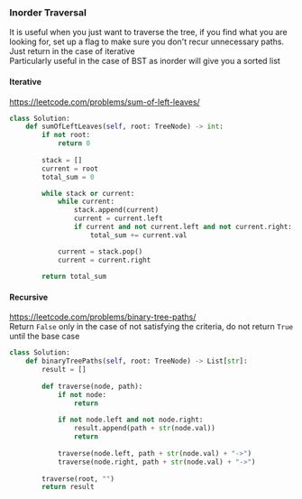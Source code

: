 ### Inorder Traversal


It is useful when you just want to traverse the tree, if you find what you are looking for, set up a flag to make sure you don't recur unnecessary paths. Just return in the case of iterative <br />
Particularly useful in the case of BST as inorder will give you a sorted list
#### Iterative
https://leetcode.com/problems/sum-of-left-leaves/
```py
class Solution:
    def sumOfLeftLeaves(self, root: TreeNode) -> int:
        if not root:
            return 0
        
        stack = []
        current = root
        total_sum = 0

        while stack or current:
            while current:
                stack.append(current)
                current = current.left
                if current and not current.left and not current.right:
                    total_sum += current.val

            current = stack.pop()
            current = current.right
            
        return total_sum
```
#### Recursive 
https://leetcode.com/problems/binary-tree-paths/ <br />
Return `False` only in the case of not satisfying the criteria, do not return `True` until the base case
```py
class Solution:
    def binaryTreePaths(self, root: TreeNode) -> List[str]:
        result = []
        
        def traverse(node, path):
            if not node:
                return
            
            if not node.left and not node.right:
                result.append(path + str(node.val))
                return            
            
            traverse(node.left, path + str(node.val) + "->")
            traverse(node.right, path + str(node.val) + "->")
            
        traverse(root, "")
        return result
```